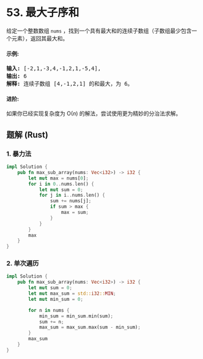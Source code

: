 # 53. 最大子序和
给定一个整数数组 ```nums``` ，找到一个具有最大和的连续子数组（子数组最少包含一个元素），返回其最大和。

#### 示例:
<pre>
<strong>输入:</strong> [-2,1,-3,4,-1,2,1,-5,4],
<strong>输出:</strong> 6
<strong>解释:</strong> 连续子数组 [4,-1,2,1] 的和最大，为 6。
</pre>

#### 进阶:
如果你已经实现复杂度为 O(*n*) 的解法，尝试使用更为精妙的分治法求解。

## 题解 (Rust)

### 1. 暴力法
```Rust
impl Solution {
    pub fn max_sub_array(nums: Vec<i32>) -> i32 {
        let mut max = nums[0];
        for i in 0..nums.len() {
            let mut sum = 0;
            for j in i..nums.len() {
                sum += nums[j];
                if sum > max {
                    max = sum;
                }
            }
        }
        max
    }
}
```

### 2. 单次遍历
```Rust
impl Solution {
    pub fn max_sub_array(nums: Vec<i32>) -> i32 {
        let mut sum = 0;
        let mut max_sum = std::i32::MIN;
        let mut min_sum = 0;

        for n in nums {
            min_sum = min_sum.min(sum);
            sum += n;
            max_sum = max_sum.max(sum - min_sum);
        }
        max_sum
    }
}
```
